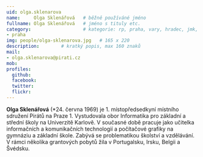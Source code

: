 ```yaml
---
uid: olga.sklenarova
name:     Olga Sklenářová  	# běžně používáné jméno
fullname: Olga Sklenářová	# jméno s tituly etc.
category:                 	# kategorie: rp, praha, vary, hradec, jmk, senat
- praha
img: people/olga-sklenarova.jpg   # 165 x 220
description:      	# kratký popis, max 160 znaků
mail:
- olga.sklenarova@pirati.cz
mob:
profiles:
  github:       
  facebook:    
  twitter: 		  
  flickr:		  
---
```


**Olga Sklenářová** (*24. června 1969) je 1. místopředsedkyní místního sdružení Pirátů na Praze 1. Vystudovala obor Informatika pro základní a střední školy na Univerzitě Karlově. V současné době pracuje jako učitelka informačních a komunikačních technologií a počítačové grafiky na gymnáziu a základní škole. Zabývá se problematikou školství a vzdělávání. V rámci několika grantových pobytů žila v Portugalsku, Irsku, Belgii a Švédsku. 

